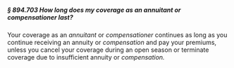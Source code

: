 ##### § 894.703 How long does my coverage as an annuitant or compensationer last? #####

Your coverage as an *annuitant* or *compensationer* continues as long as you continue receiving an annuity or *compensation* and pay your premiums, unless you cancel your coverage during an open season or terminate coverage due to insufficient annuity or *compensation.*